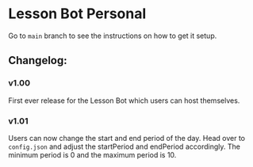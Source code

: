# Lesson Bot Personal
Go to `main` branch to see the instructions on how to get it setup.
## Changelog:
### v1.00
First ever release for the Lesson Bot which users can host themselves.
### v1.01
Users can now change the start and end period of the day. Head over to `config.json` and adjust the startPeriod and endPeriod accordingly. The minimum period is 0 and the maximum period is 10.
